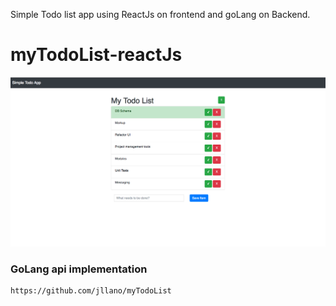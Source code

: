 Simple Todo list app using ReactJs on frontend and goLang on Backend.

# myTodoList-reactJs

![Screenshot of the App](https://github.com/jllano/myTodoList-reactJs/blob/master/AppScreenShot.png)


### GoLang api implementation

```
https://github.com/jllano/myTodoList
```

